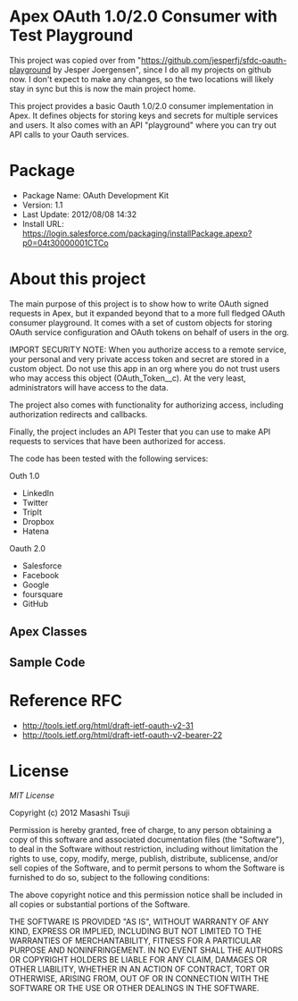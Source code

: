 # Apex OAuth 1.0/2.0 Consumer with Test Playground

This project was copied over from &quot;https://github.com/jesperfj/sfdc-oauth-playground by Jesper Joergensen&quot;, since I do all my projects on github now. I don't expect to make any changes, so the two locations will likely stay in sync but this is now the main project home.

This project provides a basic Oauth 1.0/2.0 consumer implementation in Apex. It defines objects for storing keys and secrets for multiple services and users. It also comes with an API "playground" where you can try out API calls to your Oauth services.

# Package
* Package Name: OAuth Development Kit
* Version: 1.1
* Last Update: 2012/08/08 14:32
* Install URL: https://login.salesforce.com/packaging/installPackage.apexp?p0=04t30000001CTCo

# About this project

The main purpose of this project is to show how to write OAuth signed requests in Apex, but it expanded beyond that to a more full fledged OAuth consumer playground. It comes with a set of custom objects for storing OAuth service configuration and OAuth tokens on behalf of users in the org.

IMPORT SECURITY NOTE: When you authorize access to a remote service, your personal and very private access token and secret are stored in a custom object. Do not use this app in an org where you do not trust users who may access this object (OAuth\_Token\_\_c). At the very least, administrators will have access to the data.

The project also comes with functionality for authorizing access, including authorization redirects and callbacks.

Finally, the project includes an API Tester that you can use to make API requests to services that have been authorized for access.

The code has been tested with the following services:

Outh 1.0
* LinkedIn
* Twitter
* TripIt
* Dropbox
* Hatena

Oauth 2.0
* Salesforce
* Facebook
* Google
* foursquare
* GitHub

## Apex Classes

## Sample Code

# Reference RFC
* http://tools.ietf.org/html/draft-ietf-oauth-v2-31
* http://tools.ietf.org/html/draft-ietf-oauth-v2-bearer-22

# License
*MIT License*

Copyright (c) 2012 Masashi Tsuji

Permission is hereby granted, free of charge, to any person obtaining a copy
of this software and associated documentation files (the "Software"), to deal
in the Software without restriction, including without limitation the rights
to use, copy, modify, merge, publish, distribute, sublicense, and/or sell
copies of the Software, and to permit persons to whom the Software is
furnished to do so, subject to the following conditions:

The above copyright notice and this permission notice shall be included in
all copies or substantial portions of the Software.

THE SOFTWARE IS PROVIDED "AS IS", WITHOUT WARRANTY OF ANY KIND, EXPRESS OR
IMPLIED, INCLUDING BUT NOT LIMITED TO THE WARRANTIES OF MERCHANTABILITY,
FITNESS FOR A PARTICULAR PURPOSE AND NONINFRINGEMENT. IN NO EVENT SHALL THE
AUTHORS OR COPYRIGHT HOLDERS BE LIABLE FOR ANY CLAIM, DAMAGES OR OTHER
LIABILITY, WHETHER IN AN ACTION OF CONTRACT, TORT OR OTHERWISE, ARISING FROM,
OUT OF OR IN CONNECTION WITH THE SOFTWARE OR THE USE OR OTHER DEALINGS IN
THE SOFTWARE.